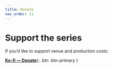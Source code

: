 ```yaml
---
title: Donate
nav_order: 11
---
```

# Support the series

If you’d like to support venue and production costs:

[**Ko‑fi — Donate**](https://ko-fi.com/lanst2025){: .btn .btn-primary }
